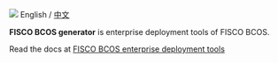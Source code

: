 ![](https://github.com/FISCO-BCOS/FISCO-BCOS/raw/release-2.0.1/docs/images/FISCO_BCOS_Logo.svg?sanitize=true)
English / [中文](docs/README_CN.md)

**FISCO BCOS generator** is enterprise deployment tools of FISCO BCOS.

Read the docs at [FISCO BCOS enterprise  deployment tools](https://fisco-bcos-documentation.readthedocs.io/zh_CN/feature-2.0.0/docs/enterprise/index.html)